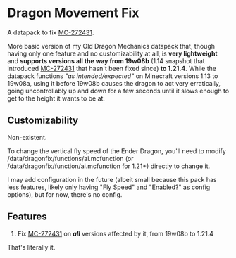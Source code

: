# Dragon Movement Fix
A datapack to fix [MC-272431](https://bugs.mojang.com/browse/MC-272431).

More basic version of my Old Dragon Mechanics datapack that, though having only one feature and no customizability at all, is **very lightweight** and **supports versions all the way from 19w08b** (1.14 snapshot that introduced [MC-272431](https://bugs.mojang.com/browse/MC-272431) that hasn't been fixed since) **to 1.21.4**. While the datapack functions *"as intended/expected"* on Minecraft versions 1.13 to 19w08a, using it before 19w08b causes the dragon to act very erratically, going uncontrollably up and down for a few seconds until it slows enough to get to the height it wants to be at.


## Customizability
Non-existent.

To change the vertical fly speed of the Ender Dragon, you'll need to modify /data/dragonfix/functions/ai.mcfunction (or /data/dragonfix/function/ai.mcfunction for 1.21+) directly to change it.

I may add configuration in the future (albeit small because this pack has less features, likely only having "Fly Speed" and "Enabled?" as config options), but for now, there's no config.
## Features

1. Fix [MC-272431](https://bugs.mojang.com/browse/MC-272431) on _***all***_ versions affected by it, from 19w08b to 1.21.4

That's literally it.
